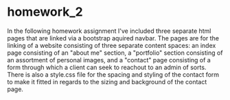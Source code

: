 # homework_2

In the following homework assignment I've included three separate html pages that are linked via a bootstrap aquired navbar. The pages are for the linking of a website consisting of three separate content spaces: an index page consisting of an "about me" section, a "portfolio" section consisting of an assortment of personal images, and a "contact" page consisting of a form through which a client can seek to reachout to an admin of sorts. There is also a style.css file for the spacing and styling of the contact form to make it fitted in regards to the sizing and background of the contact page. 
